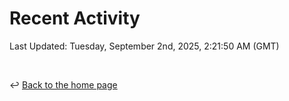 # Recent Activity

<!--RECENT_ACTIVITY:start-->
<!--RECENT_ACTIVITY:end-->

<!--RECENT_ACTIVITY:last_update-->
Last Updated: Tuesday, September 2nd, 2025, 2:21:50 AM (GMT)
<!--RECENT_ACTIVITY:last_update_end-->

<br>

↩️ [Back to the home page](/README.md)
